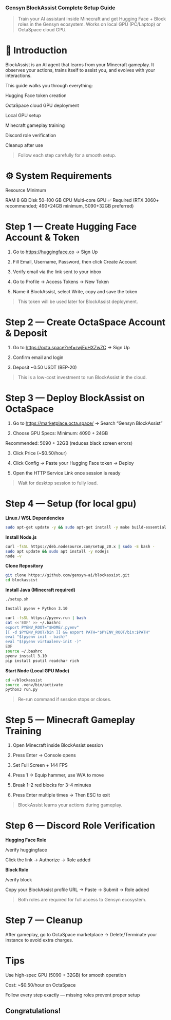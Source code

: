 ### Gensyn BlockAssist Complete Setup Guide

> Train your AI assistant inside Minecraft and get Hugging Face + Block roles in the Gensyn ecosystem.
Works on local GPU (PC/Laptop) or OctaSpace cloud GPU.

# 📘 Introduction

BlockAssist is an AI agent that learns from your Minecraft gameplay.
It observes your actions, trains itself to assist you, and evolves with your interactions.

This guide walks you through everything:

Hugging Face token creation

OctaSpace cloud GPU deployment

Local GPU setup

Minecraft gameplay training

Discord role verification

Cleanup after use


> Follow each step carefully for a smooth setup.

# ⚙️ System Requirements

Resource	Minimum

RAM	8 GB
Disk	50–100 GB
CPU	Multi-core
GPU	✅ Required (RTX 3060+ recommended; 490+24GB minimum, 5090+32GB preferred)


# Step 1 — Create Hugging Face Account & Token

1. Go to https://huggingface.co → Sign Up

2. Fill Email, Username, Password, then click Create Account

3. Verify email via the link sent to your inbox

4. Go to Profile → Access Tokens → New Token

5. Name it BlockAssist, select Write, copy and save the token


> This token will be used later for BlockAssist deployment.

# Step 2 — Create OctaSpace Account & Deposit

1. Go to https://octa.space?ref=rwjEuHXZwZC → Sign Up

2. Confirm email and login

3. Deposit ~0.50 USDT (BEP-20) 


> This is a low-cost investment to run BlockAssist in the cloud.

# Step 3 — Deploy BlockAssist on OctaSpace

1. Go to https://marketplace.octa.space/ → Search “Gensyn BlockAssist”

2. Choose GPU Specs: Minimum: 4090 + 24GB

Recommended: 5090 + 32GB (reduces black screen errors)

3. Click Price (~$0.50/hour)

4. Click Config → Paste your Hugging Face token → Deploy

5. Open the HTTP Service Link once session is ready


> Wait for desktop session to fully load.

# Step 4 — Setup (for local gpu)

**Linux / WSL Dependencies**

```bash
sudo apt-get update -y && sudo apt-get install -y make build-essential gcc libssl-dev zlib1g-dev libbz2-dev libreadline-dev libsqlite3-dev libncursesw5-dev xz-utils tk-dev libxml2-dev libxmlsec1-dev libffi-dev liblzma-dev curl git unzip zip mesa-utils x11-apps x11-xserver-utils libxi6 libxrender1 libxtst6 libxrandr2 libglu1-mesa libopenal1
```

**Install Node.js**

```bash
curl -fsSL https://deb.nodesource.com/setup_20.x | sudo -E bash -
sudo apt update && sudo apt install -y nodejs
node -v
```

**Clone Repository**

```bash
git clone https://github.com/gensyn-ai/blockassist.git
cd blockassist
```

**Install Java (Minecraft required)**


```bash
./setup.sh
```

```bash
Install pyenv + Python 3.10
```

```bash
curl -fsSL https://pyenv.run | bash
cat <<'EOF' >> ~/.bashrc
export PYENV_ROOT="$HOME/.pyenv"
[[ -d $PYENV_ROOT/bin ]] && export PATH="$PYENV_ROOT/bin:$PATH"
eval "$(pyenv init - bash)"
eval "$(pyenv virtualenv-init -)"
EOF
source ~/.bashrc
pyenv install 3.10
pip install psutil readchar rich
```

 **Start Node (Local GPU Mode)**

```bash
cd ~/blockassist
source .venv/bin/activate
python3 run.py
```


> Re-run command if session stops or closes.

# Step 5 — Minecraft Gameplay Training

1. Open Minecraft inside BlockAssist session

2. Press Enter → Console opens

3. Set Full Screen + 144 FPS

4. Press 1 → Equip hammer, use W/A to move

5. Break 1–2 red blocks for 3–4 minutes

6. Press Enter multiple times → Then ESC to exit


> BlockAssist learns your actions during gameplay.

# Step 6 — Discord Role Verification

**Hugging Face Role**

/verify huggingface

Click the link → Authorize → Role added


**Block Role**

/verify block

Copy your BlockAssist profile URL → Paste → Submit → Role added


> Both roles are required for full access to Gensyn ecosystem.

# Step 7 — Cleanup

After gameplay, go to OctaSpace marketplace → Delete/Terminate your instance to avoid extra charges.

# Tips

Use high-spec GPU (5090 + 32GB) for smooth operation

Cost: ~$0.50/hour on OctaSpace

Follow every step exactly — missing roles prevent proper setup


## Congratulations!

